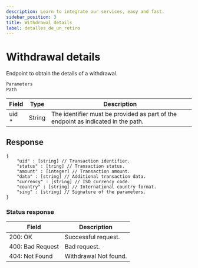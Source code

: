 ```yaml
---
description: Learn to integrate our services, easy and fast.
sidebar_position: 3
title: Withdrawal details
label: detalles_de_un_retiro
---
```


# Withdrawal details

Endpoint to obtain the details of a withdrawal.

```jsx title="GET - https://url.base/api/withdrawal/data/{uid}"
Parameters
Path

```

| Field | Type | Description |
| -------- | ------- | ------- | 
| uid *  | String | The identifier must be provided as part of the endpoint as indicated in the path. |

## Response

```
{
    "uid" : [string] // Transaction identifier.
    "status" : [tring] // Transaction status.
    "amount" : [integer] // Transaction amount.
    "data" : [string] // Additional transaction data.
    "currency" : [string] // ISO currency code.
    "country" : [string] // International country format.
    "sing" : [string] // Signature of the parameters.
}
```

### Status response

| Field | Description |
| -------- | ------- | 
| 200: OK  | 	Successful request. |
|  400: Bad Request  | Bad request. |
| 404: Not Found | Withdrawal Not found. |